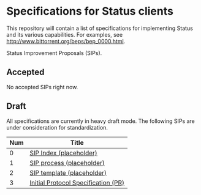 # Specifications for Status clients

This repository will contain a list of specifications for implementing Status and its various capabilities. For examples, see http://www.bittorrent.org/beps/bep_0000.html.

Status Improvement Proposals (SIPs).

## Accepted

No accepted SIPs right now.

## Draft

All specifications are currently in heavy draft mode. The following SIPs are under consideration for standardization.

| Num | Title |
|-----|----|
| 0   | [SIP Index (placeholder)](README.md) |
| 1   | [SIP process (placeholder)](https://github.com/status-im/specs/issues/1) | 
| 2   | [SIP template (placeholder)](https://tools.ietf.org/html/rfc2119) | 
| 3   | [Initial Protocol Specification (PR)](https://github.com/status-im/specs/pull/3) |
